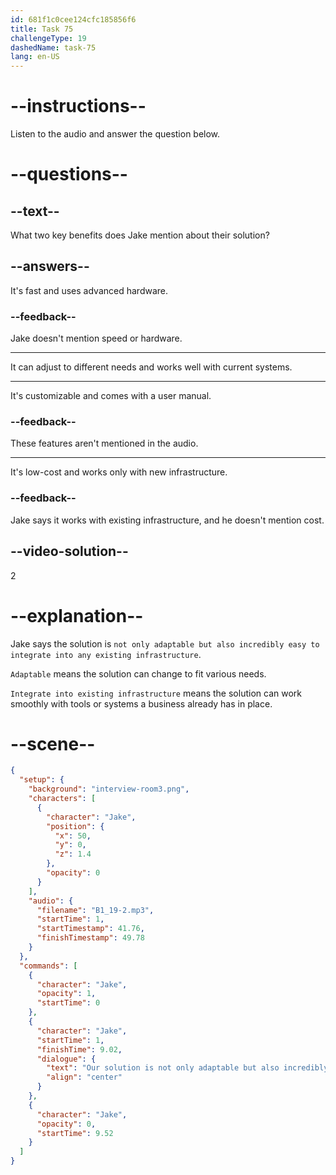 ```yaml
---
id: 681f1c0cee124cfc185856f6
title: Task 75
challengeType: 19
dashedName: task-75
lang: en-US
---
```


<!-- (Audio) Jake: Our solution is not only adaptable but also incredibly easy to integrate into any existing infrastructure. -->

# --instructions--

Listen to the audio and answer the question below.

# --questions--

## --text--

What two key benefits does Jake mention about their solution?

## --answers--

It's fast and uses advanced hardware.

### --feedback--

Jake doesn't mention speed or hardware.

---

It can adjust to different needs and works well with current systems.

---

It's customizable and comes with a user manual.

### --feedback--

These features aren't mentioned in the audio.

---

It's low-cost and works only with new infrastructure.

### --feedback--

Jake says it works with existing infrastructure, and he doesn't mention cost.

## --video-solution--

2

# --explanation--

Jake says the solution is `not only adaptable but also incredibly easy to integrate into any existing infrastructure`.

`Adaptable` means the solution can change to fit various needs.

`Integrate into existing infrastructure` means the solution can work smoothly with tools or systems a business already has in place.

# --scene--

```json
{
  "setup": {
    "background": "interview-room3.png",
    "characters": [
      {
        "character": "Jake",
        "position": {
          "x": 50,
          "y": 0,
          "z": 1.4
        },
        "opacity": 0
      }
    ],
    "audio": {
      "filename": "B1_19-2.mp3",
      "startTime": 1,
      "startTimestamp": 41.76,
      "finishTimestamp": 49.78
    }
  },
  "commands": [
    {
      "character": "Jake",
      "opacity": 1,
      "startTime": 0
    },
    {
      "character": "Jake",
      "startTime": 1,
      "finishTime": 9.02,
      "dialogue": {
        "text": "Our solution is not only adaptable but also incredibly easy to integrate into any existing infrastructure.",
        "align": "center"
      }
    },
    {
      "character": "Jake",
      "opacity": 0,
      "startTime": 9.52
    }
  ]
}
```

